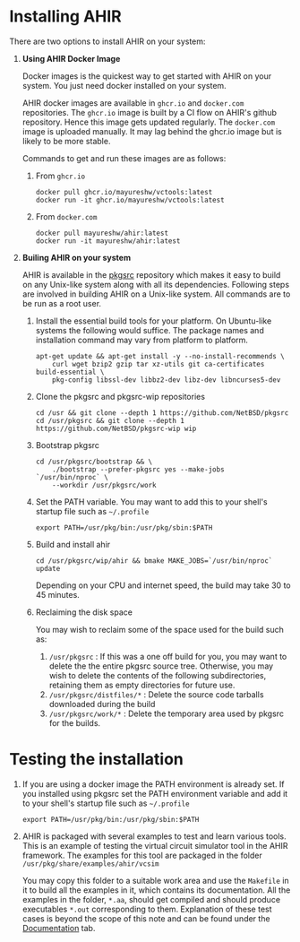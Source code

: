 # Installing AHIR

There are two options to install AHIR on your system:

1. **Using AHIR Docker Image**

    Docker images is the quickest way to get started with AHIR on your system. You just need docker installed on your system.

    AHIR docker images are available in `ghcr.io` and `docker.com` repositories. The `ghcr.io` image is built by a CI flow on AHIR's github repository. Hence this image gets updated regularly. The `docker.com` image is uploaded manually. It may lag behind the ghcr.io image but is likely to be more stable.

    Commands to get and run these images are as follows:

    1. From `ghcr.io`

        ```
        docker pull ghcr.io/mayureshw/vctools:latest
        docker run -it ghcr.io/mayureshw/vctools:latest
        ```

    1. From `docker.com`

        ```
        docker pull mayureshw/ahir:latest
        docker run -it mayureshw/ahir:latest
        ```


2. **Builing AHIR on your system**

    AHIR is available in the [pkgsrc](https://pkgsrc.org/) repository which makes it easy to build on any Unix-like system along with all its dependencies. Following steps are involved in building AHIR on a Unix-like system. All commands are to be run as a root user.

    1. Install the essential build tools for your platform. On Ubuntu-like systems the following would suffice. The package names and installation command may vary from platform to platform.

        ```
        apt-get update && apt-get install -y --no-install-recommends \
            curl wget bzip2 gzip tar xz-utils git ca-certificates build-essential \
            pkg-config libssl-dev libbz2-dev libz-dev libncurses5-dev
        ```

    1. Clone the pkgsrc and pkgsrc-wip repositories

        ```
        cd /usr && git clone --depth 1 https://github.com/NetBSD/pkgsrc
        cd /usr/pkgsrc && git clone --depth 1 https://github.com/NetBSD/pkgsrc-wip wip
        ```

    1. Bootstrap pkgsrc

        ```
        cd /usr/pkgsrc/bootstrap && \
            ./bootstrap --prefer-pkgsrc yes --make-jobs `/usr/bin/nproc` \
            --workdir /usr/pkgsrc/work
        ```

    1. Set the PATH variable. You may want to add this to your shell's startup file such as `~/.profile`

        ```
        export PATH=/usr/pkg/bin:/usr/pkg/sbin:$PATH
        ```

    1. Build and install ahir

        ```
        cd /usr/pkgsrc/wip/ahir && bmake MAKE_JOBS=`/usr/bin/nproc` update
        ```

        Depending on your CPU and internet speed, the build may take 30 to 45 minutes.

    1. Reclaiming the disk space

        You may wish to reclaim some of the space used for the build such as:

        1. `/usr/pkgsrc` : If this was a one off build for you, you may want to delete the the entire pkgsrc source tree. Otherwise, you may wish to delete the contents of the following subdirectories, retaining them as empty directories for future use.
        2. `/usr/pkgsrc/distfiles/*` : Delete the source code tarballs downloaded during the build
        3. `/usr/pkgsrc/work/*` : Delete the temporary area used by pkgsrc for the builds.

# Testing the installation

1. If you are using a docker image the PATH environment is already set. If you installed using pkgsrc set the PATH environment variable and add it to your shell's startup file such as `~/.profile`

    ```
    export PATH=/usr/pkg/bin:/usr/pkg/sbin:$PATH
    ```

2. AHIR is packaged with several examples to test and learn various tools. This is an example of testing the virtual circuit simulator tool in the AHIR framework. The examples for this tool are packaged in the folder `/usr/pkg/share/examples/ahir/vcsim`

    You may copy this folder to a suitable work area and use the `Makefile` in it to build all the examples in it, which contains its documentation. All the examples in the folder, `*.aa`, should  get compiled and should produce executables `*.out` corresponding to them. Explanation of these test cases is beyond the scope of this note and can be found under the [Documentation](../documentation/) tab.
